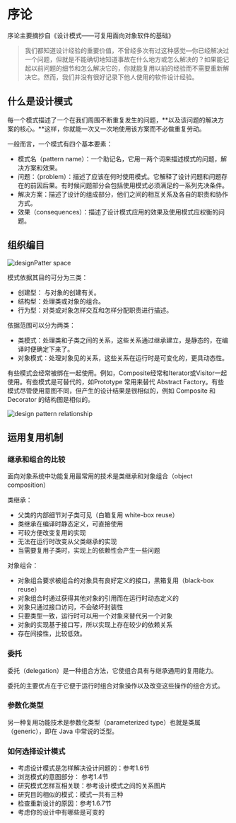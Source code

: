 # 序论

序论主要摘抄自《设计模式——可复用面向对象软件的基础》

> 我们都知道设计经验的重要价值，不曾经多次有过这种感觉—你已经解决过一个问题，但就是不能确切地知道事故在什么地方或怎么解决的？如果能记起以前问题的细节和怎么解决它的，你就能复用以前的经验而不需要重新解决它。然而，我们并没有很好记录下他人使用的软件设计经验。



## 什么是设计模式

每一个模式描述了一个在我们周围不断重复发生的问题，**以及该问题的解决方案的核心。**这样，你就能一次又一次地使用该方案而不必做重复劳动。

一般而言，一个模式有四个基本要素：

- 模式名（pattern name）：一个助记名，它用一两个词来描述模式的问题，解决方案和效果。
- 问题：（problem）：描述了应该在何时使用模式。它解释了设计问题和问题存在的前因后果。有时候问题部分会包括使用模式必须满足的一系列先决条件。
- 解决方案：描述了设计的组成部分，他们之间的相互关系及各自的职责和协作方式。
- 效果（consequences）：描述了设计模式应用的效果及使用模式应权衡的问题。



## 组织编目

![designPatter space](https://blog-1300663127.cos.ap-shanghai.myqcloud.com/BackEnd_Notes/design%20pattern/designPatternSpace.png)

模式依据其目的可分为三类：

- 创建型： 与对象的创建有关。
- 结构型：处理类或对象的组合。
- 行为型：对类或对象怎样交互和怎样分配职责进行描述。

依据范围可以分为两类：

- 类模式：处理类和子类之间的关系，这些关系通过继承建立，是静态的，在编译时便确定下来了。
- 对象模式：处理对象见的关系，这些关系在运行时是可变化的，更具动态性。

有些模式会经常被绑在一起使用。例如，Composite经常和Iterator或Visitor一起使用。有些模式是可替代的，如Prototype 常用来替代 Abstract Factory。有些模式尽管使用意图不同，但产生的设计结果是很相似的，例如 Composite 和Decorator 的结构图是相似的。



![design pattern relationship](https://blog-1300663127.cos.ap-shanghai.myqcloud.com/BackEnd_Notes/design%20pattern/designPatterRelation.png)

## 运用复用机制

### 继承和组合的比较

面向对象系统中功能复用最常用的技术是类继承和对象组合（object composition）

类继承：

- 父类的内部细节对子类可见（白箱复用 white-box reuse）
- 类继承在编译时静态定义，可直接使用
- 可较方便改变复用的实现
- 无法在运行时改变从父类继承的实现
- 当需要复用子类时，实现上的依赖性会产生一些问题

对象组合：

- 对象组合要求被组合的对象具有良好定义的接口，黑箱复用（black-box reuse）
- 对象组合时通过获得其他对象的引用而在运行时动态定义的
- 对象只通过接口访问，不会破坏封装性
- 只要类型一致，运行时可以用一个对象来替代另一个对象
- 对象的实现基于接口写，所以实现上存在较少的依赖关系
- 存在间接性，比较低效。

### 委托

委托（delegation）是一种组合方法，它使组合具有与继承通用的复用能力。

委托的主要优点在于它便于运行时组合对象操作以及改变这些操作的组合方式。



### 参数化类型

另一种复用功能技术是参数化类型（parameterized type）也就是类属（generic），即在 Java 中常说的泛型。

### 如何选择设计模式

- 考虑设计模式是怎样解决设计问题的：参考1.6节
- 浏览模式的意图部分： 参考1.4节
- 研究模式怎样互相关联：参考设计模式之间的关系图片
- 研究目的相似的模式：模式一共有三种
- 检查重新设计的原因：参考1.6.7节
- 考虑你的设计中有哪些是可变的